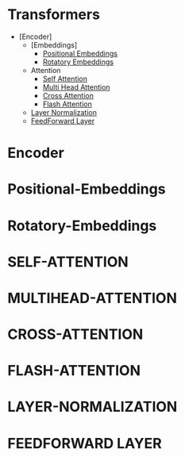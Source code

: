 # Transformers
- [Encoder]
   - [Embeddings]
     - [Positional Embeddings](#Positional-Embeddings)
     - [Rotatory Embeddings](#ROTATORY-EMBEDDINGS)
  - Attention
    - [Self Attention](#SELF-ATTENTION)
    - [Multi Head Attention](#MULTIHEAD-ATTENTION)
    - [Cross Attention](#CROSS-ATTENTION)
    - [Flash Attention](#FLASH-ATTENTION)
  - [Layer Normalization](#LAYER-NORMALIZATION)
  - [FeedForward Layer](#FEED-FORWARD-LAYER)

# Encoder

# Positional-Embeddings

# Rotatory-Embeddings

# SELF-ATTENTION

# MULTIHEAD-ATTENTION

# CROSS-ATTENTION

# FLASH-ATTENTION

# LAYER-NORMALIZATION

# FEEDFORWARD LAYER
